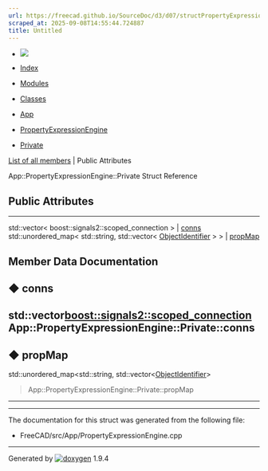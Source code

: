 ```yaml
---
url: https://freecad.github.io/SourceDoc/d3/d07/structPropertyExpressionEngine_1_1Private.html
scraped_at: 2025-09-08T14:55:44.724887
title: Untitled
---
```


  * [ ![](https://www.freecad.org/svg/logo-freecad.svg) ](https://freecadweb.org "FreeCAD")
  * [Index](../../index.html "Index")
  * [Modules](../../modules.html "Modules list")
  * [Classes](../../annotated.html "Annotated list")

  * [App](../../dd/dc2/namespaceApp.html)
  * [PropertyExpressionEngine](../../db/d34/classApp_1_1PropertyExpressionEngine.html)
  * [Private](../../d3/d07/structPropertyExpressionEngine_1_1Private.html)

[List of all members](../../d6/d3f/structPropertyExpressionEngine_1_1Private-members.html) | Public Attributes

App::PropertyExpressionEngine::Private Struct Reference

##  Public Attributes  
  
---  
std::vector< boost::signals2::scoped_connection > | [conns](../../d3/d07/structPropertyExpressionEngine_1_1Private.html#a10c296b23a3f3e515bad940670193e46)  
std::unordered_map< std::string, std::vector< [ObjectIdentifier](../../dd/d13/classApp_1_1ObjectIdentifier.html) > > | [propMap](../../d3/d07/structPropertyExpressionEngine_1_1Private.html#ab4fe3ecc12aebc100520b9cf8b0ca311)  
  
## Member Data Documentation

## ◆ conns

std::vector<boost::signals2::scoped_connection>
App::PropertyExpressionEngine::Private::conns  
---  
  
## ◆ propMap

std::unordered_map<std::string,
std::vector<[ObjectIdentifier](../../dd/d13/classApp_1_1ObjectIdentifier.html)>
> App::PropertyExpressionEngine::Private::propMap  
---  
  
* * *

The documentation for this struct was generated from the following file:

  * FreeCAD/src/App/PropertyExpressionEngine.cpp

* * *

Generated by
[![doxygen](../../doxygen.svg)](https://www.doxygen.org/index.html) 1.9.4

